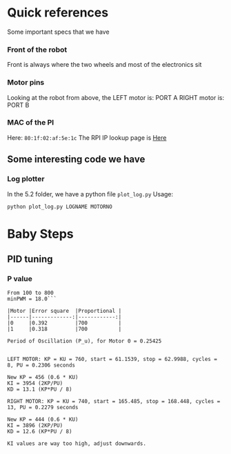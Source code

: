 # Quick references

Some important specs that we have

### Front of the robot
Front is always where the two wheels and most of the electronics sit

### Motor pins
Looking at the robot from above, the
LEFT motor is: PORT A
RIGHT motor is: PORT B

### MAC of the PI
Here:
``` 80:1f:02:af:5e:1c ```
The RPI IP lookup page is [Here](https://www.doc.ic.ac.uk/~jrj07/robotics/index.cgi)


## Some interesting code we have

### Log plotter
In the 5.2 folder, we have a python file ```plot_log.py```
Usage:
```
python plot_log.py LOGNAME MOTORNO
```

# Baby Steps

## PID tuning

### P value
```Step size: 100
From 100 to 800
minPWM = 18.0```

|Motor |Error square  |Proportional |
|------|-------------:|------------:|
|0     |0.392         |700          |
|1     |0.318         |700          |

Period of Oscillation (P_u), for Motor 0 = 0.25425


LEFT MOTOR: KP = KU = 760, start = 61.1539, stop = 62.9988, cycles = 8, PU = 0.2306 seconds

New KP = 456 (0.6 * KU)
KI = 3954 (2KP/PU)
KD = 13.1 (KP*PU / 8)

RIGHT MOTOR: KP = KU = 740, start = 165.485, stop = 168.448, cycles = 13, PU = 0.2279 seconds

New KP = 444 (0.6 * KU)
KI = 3896 (2KP/PU)
KD = 12.6 (KP*PU / 8)

KI values are way too high, adjust downwards.
